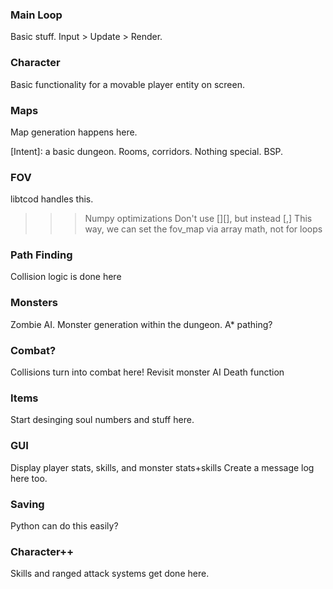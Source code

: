 ### Main Loop
Basic stuff. Input > Update > Render.

### Character
Basic functionality for a movable player entity on screen.

### Maps
Map generation happens here.

[Intent]: a basic dungeon. Rooms, corridors. Nothing special. BSP.

### FOV
libtcod handles this.

>>> Numpy optimizations
Don't use [][], but instead [,]
This way, we can set the fov_map via array math, not for loops

### Path Finding
Collision logic is done here

### Monsters
Zombie AI.
Monster generation within the dungeon.
A* pathing?

### Combat?
Collisions turn into combat here!
Revisit monster AI
Death function

### Items
Start desinging soul numbers and stuff here.

### GUI
Display player stats, skills, and monster stats+skills
Create a message log here too.

### Saving
Python can do this easily?

### Character++
Skills and ranged attack systems get done here.